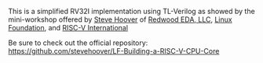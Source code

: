 This is a simplified RV32I implementation using TL-Verilog as showed by the mini-workshop offered by [Steve Hoover](https://www.linkedin.com/in/steve-hoover-a44b607/) of [Redwood EDA, LLC](https://redwoodeda.com), [Linux Foundation](https://www.linuxfoundation.org/), and [RISC-V International](https://riscv.org)

Be sure to check out the official repository: https://github.com/stevehoover/LF-Building-a-RISC-V-CPU-Core


